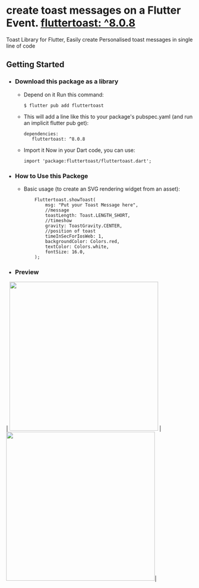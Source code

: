 # create toast messages on a Flutter Event. [fluttertoast: ^8.0.8](https://pub.dev/packages/fluttertoast)

Toast Library for Flutter, Easily create Personalised toast messages in single line of code

## Getting Started

- ### Download this package as a library
 
  - Depend on it Run this command:
    ```
    $ flutter pub add fluttertoast
    ```
 
  - This will add a line like this to your package's pubspec.yaml (and run an implicit flutter pub get):
    ```
    dependencies:
       fluttertoast: ^8.0.8
    ```
  - Import it Now in your Dart code, you can use:
     ```
     import 'package:fluttertoast/fluttertoast.dart';
     ```
- ### How to Use this Packege
 
  - Basic usage (to create an SVG rendering widget from an asset):
    ```
        Fluttertoast.showToast(
            msg: "Put your Toast Message here",
            //message
            toastLength: Toast.LENGTH_SHORT,
            //timeshow
            gravity: ToastGravity.CENTER,
            //position of toast
            timeInSecForIosWeb: 1,
            backgroundColor: Colors.red,
            textColor: Colors.white,
            fontSize: 16.0,
        );
    ```
    
- ### Preview
| <img src="https://user-images.githubusercontent.com/82768399/153923044-e7da222d-4c88-4f84-ab19-54ad7ec43107.png" width="400" >  | <img src="https://user-images.githubusercontent.com/82768399/153923362-18687bfa-cdfa-4cb3-9ae7-52fb380ab2fd.png" width="400" >|
